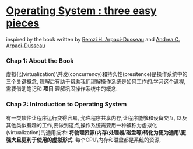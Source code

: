 # [Operating System : three easy pieces](http://pages.cs.wisc.edu/~remzi/OSTEP/)
inspired by the book written by [Remzi H. Arpaci-Dusseau](http://pages.cs.wisc.edu/~remzi/) and [Andrea C. Arpaci-Dusseau](http://pages.cs.wisc.edu/~dusseau/)

### Chap 1: About the Book
虚拟化(virtualization)\并发(concurrency)和持久性(presitence)是操作系统中的三个关键概念, 理解后有助于帮助我们理解操作系统是如何工作的.学习这个课程,需要借助笔记和 __项目__ 理解巩固操作系统中的概念.

### Chap 2: Introduction to Operating System
有一类软件让程序运行变得容易, 允许程序共享内存,让程序能够和设备交互, 以及其他类似有趣的工作,要做到这点,操作系统需要用一种被称为虚拟化(virtualization)的通用技术: __将物理资源(内存/处理器/磁盘等)转化为更为通用\更强大且更利于使用的虚拟形式__. 每个CPU\内存和磁盘都是系统的资源,